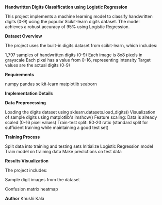 **Handwritten Digits Classification using Logistic Regression**

This project implements a machine learning model to classify handwritten digits (0-9) using the popular Scikit-learn digits dataset. The model achieves a robust accuracy of 95% using Logistic Regression.

**Dataset Overview**

The project uses the built-in digits dataset from scikit-learn, which includes:

1,797 samples of handwritten digits (0-9)
Each image is 8x8 pixels in grayscale
Each pixel has a value from 0-16, representing intensity
Target values are the actual digits (0-9)

**Requirements**

numpy
pandas
scikit-learn
matplotlib
seaborn

**Implementation Details**

**Data Preprocessing**

Loading the digits dataset using sklearn.datasets.load_digits()
Visualization of sample digits using matplotlib's imshow()
Feature scaling: Data is already scaled (0-16 pixel values)
Train-test split: 80-20 ratio (standard split for sufficient training while maintaining a good test set)

**Training Process**

Split data into training and testing sets
Initialize Logistic Regression model
Train model on training data
Make predictions on test data

**Results Visualization**

The project includes:

Sample digit images from the dataset

Confusion matrix heatmap

**Author**
Khushi Kala
